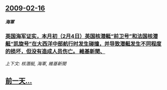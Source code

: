 ## [2009-02-16](/news/2009/02/16/index.md)

##### 海軍
### [英国海军证实，本月初（2月4日）英国核潜艇“前卫号”和法国核潜艇“凯旋号”在大西洋中部航行时发生碰撞，并导致潜艇发生不同程度的损坏，但没有造成人员伤亡。 維基新聞、](/news/2009/02/16/英国海军证实-本月初-2月4日-英国核潜艇-前卫号-和法国核潜艇-凯旋号-在大西洋中部航行时发生碰撞-并导致潜艇发生不同.md)
_上下文: 核潛艇, 海軍, 維基新聞_

## [前一天...](/news/2009/02/15/index.md)

